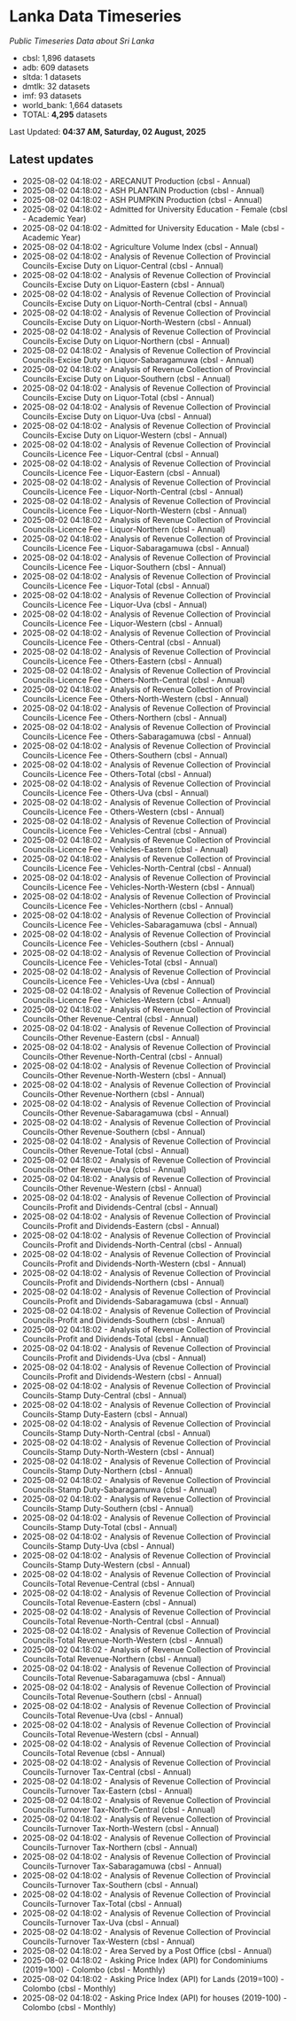 # Lanka Data Timeseries
*Public Timeseries Data about Sri Lanka*

* cbsl: 1,896 datasets
* adb: 609 datasets
* sltda: 1 datasets
* dmtlk: 32 datasets
* imf: 93 datasets
* world_bank: 1,664 datasets
* TOTAL: **4,295** datasets

Last Updated: **04:37 AM, Saturday, 02 August, 2025**

## Latest updates

* 2025-08-02 04:18:02 - ARECANUT Production (cbsl - Annual)
* 2025-08-02 04:18:02 - ASH PLANTAIN Production (cbsl - Annual)
* 2025-08-02 04:18:02 - ASH PUMPKIN Production (cbsl - Annual)
* 2025-08-02 04:18:02 - Admitted for University Education - Female (cbsl - Academic Year)
* 2025-08-02 04:18:02 - Admitted for University Education - Male (cbsl - Academic Year)
* 2025-08-02 04:18:02 - Agriculture Volume Index (cbsl - Annual)
* 2025-08-02 04:18:02 - Analysis of Revenue Collection of Provincial Councils-Excise Duty on Liquor-Central (cbsl - Annual)
* 2025-08-02 04:18:02 - Analysis of Revenue Collection of Provincial Councils-Excise Duty on Liquor-Eastern (cbsl - Annual)
* 2025-08-02 04:18:02 - Analysis of Revenue Collection of Provincial Councils-Excise Duty on Liquor-North-Central (cbsl - Annual)
* 2025-08-02 04:18:02 - Analysis of Revenue Collection of Provincial Councils-Excise Duty on Liquor-North-Western (cbsl - Annual)
* 2025-08-02 04:18:02 - Analysis of Revenue Collection of Provincial Councils-Excise Duty on Liquor-Northern (cbsl - Annual)
* 2025-08-02 04:18:02 - Analysis of Revenue Collection of Provincial Councils-Excise Duty on Liquor-Sabaragamuwa (cbsl - Annual)
* 2025-08-02 04:18:02 - Analysis of Revenue Collection of Provincial Councils-Excise Duty on Liquor-Southern (cbsl - Annual)
* 2025-08-02 04:18:02 - Analysis of Revenue Collection of Provincial Councils-Excise Duty on Liquor-Total (cbsl - Annual)
* 2025-08-02 04:18:02 - Analysis of Revenue Collection of Provincial Councils-Excise Duty on Liquor-Uva (cbsl - Annual)
* 2025-08-02 04:18:02 - Analysis of Revenue Collection of Provincial Councils-Excise Duty on Liquor-Western (cbsl - Annual)
* 2025-08-02 04:18:02 - Analysis of Revenue Collection of Provincial Councils-Licence Fee - Liquor-Central (cbsl - Annual)
* 2025-08-02 04:18:02 - Analysis of Revenue Collection of Provincial Councils-Licence Fee - Liquor-Eastern (cbsl - Annual)
* 2025-08-02 04:18:02 - Analysis of Revenue Collection of Provincial Councils-Licence Fee - Liquor-North-Central (cbsl - Annual)
* 2025-08-02 04:18:02 - Analysis of Revenue Collection of Provincial Councils-Licence Fee - Liquor-North-Western (cbsl - Annual)
* 2025-08-02 04:18:02 - Analysis of Revenue Collection of Provincial Councils-Licence Fee - Liquor-Northern (cbsl - Annual)
* 2025-08-02 04:18:02 - Analysis of Revenue Collection of Provincial Councils-Licence Fee - Liquor-Sabaragamuwa (cbsl - Annual)
* 2025-08-02 04:18:02 - Analysis of Revenue Collection of Provincial Councils-Licence Fee - Liquor-Southern (cbsl - Annual)
* 2025-08-02 04:18:02 - Analysis of Revenue Collection of Provincial Councils-Licence Fee - Liquor-Total (cbsl - Annual)
* 2025-08-02 04:18:02 - Analysis of Revenue Collection of Provincial Councils-Licence Fee - Liquor-Uva (cbsl - Annual)
* 2025-08-02 04:18:02 - Analysis of Revenue Collection of Provincial Councils-Licence Fee - Liquor-Western (cbsl - Annual)
* 2025-08-02 04:18:02 - Analysis of Revenue Collection of Provincial Councils-Licence Fee - Others-Central (cbsl - Annual)
* 2025-08-02 04:18:02 - Analysis of Revenue Collection of Provincial Councils-Licence Fee - Others-Eastern (cbsl - Annual)
* 2025-08-02 04:18:02 - Analysis of Revenue Collection of Provincial Councils-Licence Fee - Others-North-Central (cbsl - Annual)
* 2025-08-02 04:18:02 - Analysis of Revenue Collection of Provincial Councils-Licence Fee - Others-North-Western (cbsl - Annual)
* 2025-08-02 04:18:02 - Analysis of Revenue Collection of Provincial Councils-Licence Fee - Others-Northern (cbsl - Annual)
* 2025-08-02 04:18:02 - Analysis of Revenue Collection of Provincial Councils-Licence Fee - Others-Sabaragamuwa (cbsl - Annual)
* 2025-08-02 04:18:02 - Analysis of Revenue Collection of Provincial Councils-Licence Fee - Others-Southern (cbsl - Annual)
* 2025-08-02 04:18:02 - Analysis of Revenue Collection of Provincial Councils-Licence Fee - Others-Total (cbsl - Annual)
* 2025-08-02 04:18:02 - Analysis of Revenue Collection of Provincial Councils-Licence Fee - Others-Uva (cbsl - Annual)
* 2025-08-02 04:18:02 - Analysis of Revenue Collection of Provincial Councils-Licence Fee - Others-Western (cbsl - Annual)
* 2025-08-02 04:18:02 - Analysis of Revenue Collection of Provincial Councils-Licence Fee - Vehicles-Central (cbsl - Annual)
* 2025-08-02 04:18:02 - Analysis of Revenue Collection of Provincial Councils-Licence Fee - Vehicles-Eastern (cbsl - Annual)
* 2025-08-02 04:18:02 - Analysis of Revenue Collection of Provincial Councils-Licence Fee - Vehicles-North-Central (cbsl - Annual)
* 2025-08-02 04:18:02 - Analysis of Revenue Collection of Provincial Councils-Licence Fee - Vehicles-North-Western (cbsl - Annual)
* 2025-08-02 04:18:02 - Analysis of Revenue Collection of Provincial Councils-Licence Fee - Vehicles-Northern (cbsl - Annual)
* 2025-08-02 04:18:02 - Analysis of Revenue Collection of Provincial Councils-Licence Fee - Vehicles-Sabaragamuwa (cbsl - Annual)
* 2025-08-02 04:18:02 - Analysis of Revenue Collection of Provincial Councils-Licence Fee - Vehicles-Southern (cbsl - Annual)
* 2025-08-02 04:18:02 - Analysis of Revenue Collection of Provincial Councils-Licence Fee - Vehicles-Total (cbsl - Annual)
* 2025-08-02 04:18:02 - Analysis of Revenue Collection of Provincial Councils-Licence Fee - Vehicles-Uva (cbsl - Annual)
* 2025-08-02 04:18:02 - Analysis of Revenue Collection of Provincial Councils-Licence Fee - Vehicles-Western (cbsl - Annual)
* 2025-08-02 04:18:02 - Analysis of Revenue Collection of Provincial Councils-Other Revenue-Central (cbsl - Annual)
* 2025-08-02 04:18:02 - Analysis of Revenue Collection of Provincial Councils-Other Revenue-Eastern (cbsl - Annual)
* 2025-08-02 04:18:02 - Analysis of Revenue Collection of Provincial Councils-Other Revenue-North-Central (cbsl - Annual)
* 2025-08-02 04:18:02 - Analysis of Revenue Collection of Provincial Councils-Other Revenue-North-Western (cbsl - Annual)
* 2025-08-02 04:18:02 - Analysis of Revenue Collection of Provincial Councils-Other Revenue-Northern (cbsl - Annual)
* 2025-08-02 04:18:02 - Analysis of Revenue Collection of Provincial Councils-Other Revenue-Sabaragamuwa (cbsl - Annual)
* 2025-08-02 04:18:02 - Analysis of Revenue Collection of Provincial Councils-Other Revenue-Southern (cbsl - Annual)
* 2025-08-02 04:18:02 - Analysis of Revenue Collection of Provincial Councils-Other Revenue-Total (cbsl - Annual)
* 2025-08-02 04:18:02 - Analysis of Revenue Collection of Provincial Councils-Other Revenue-Uva (cbsl - Annual)
* 2025-08-02 04:18:02 - Analysis of Revenue Collection of Provincial Councils-Other Revenue-Western (cbsl - Annual)
* 2025-08-02 04:18:02 - Analysis of Revenue Collection of Provincial Councils-Profit and Dividends-Central (cbsl - Annual)
* 2025-08-02 04:18:02 - Analysis of Revenue Collection of Provincial Councils-Profit and Dividends-Eastern (cbsl - Annual)
* 2025-08-02 04:18:02 - Analysis of Revenue Collection of Provincial Councils-Profit and Dividends-North-Central (cbsl - Annual)
* 2025-08-02 04:18:02 - Analysis of Revenue Collection of Provincial Councils-Profit and Dividends-North-Western (cbsl - Annual)
* 2025-08-02 04:18:02 - Analysis of Revenue Collection of Provincial Councils-Profit and Dividends-Northern (cbsl - Annual)
* 2025-08-02 04:18:02 - Analysis of Revenue Collection of Provincial Councils-Profit and Dividends-Sabaragamuwa (cbsl - Annual)
* 2025-08-02 04:18:02 - Analysis of Revenue Collection of Provincial Councils-Profit and Dividends-Southern (cbsl - Annual)
* 2025-08-02 04:18:02 - Analysis of Revenue Collection of Provincial Councils-Profit and Dividends-Total (cbsl - Annual)
* 2025-08-02 04:18:02 - Analysis of Revenue Collection of Provincial Councils-Profit and Dividends-Uva (cbsl - Annual)
* 2025-08-02 04:18:02 - Analysis of Revenue Collection of Provincial Councils-Profit and Dividends-Western (cbsl - Annual)
* 2025-08-02 04:18:02 - Analysis of Revenue Collection of Provincial Councils-Stamp Duty-Central (cbsl - Annual)
* 2025-08-02 04:18:02 - Analysis of Revenue Collection of Provincial Councils-Stamp Duty-Eastern (cbsl - Annual)
* 2025-08-02 04:18:02 - Analysis of Revenue Collection of Provincial Councils-Stamp Duty-North-Central (cbsl - Annual)
* 2025-08-02 04:18:02 - Analysis of Revenue Collection of Provincial Councils-Stamp Duty-North-Western (cbsl - Annual)
* 2025-08-02 04:18:02 - Analysis of Revenue Collection of Provincial Councils-Stamp Duty-Northern (cbsl - Annual)
* 2025-08-02 04:18:02 - Analysis of Revenue Collection of Provincial Councils-Stamp Duty-Sabaragamuwa (cbsl - Annual)
* 2025-08-02 04:18:02 - Analysis of Revenue Collection of Provincial Councils-Stamp Duty-Southern (cbsl - Annual)
* 2025-08-02 04:18:02 - Analysis of Revenue Collection of Provincial Councils-Stamp Duty-Total (cbsl - Annual)
* 2025-08-02 04:18:02 - Analysis of Revenue Collection of Provincial Councils-Stamp Duty-Uva (cbsl - Annual)
* 2025-08-02 04:18:02 - Analysis of Revenue Collection of Provincial Councils-Stamp Duty-Western (cbsl - Annual)
* 2025-08-02 04:18:02 - Analysis of Revenue Collection of Provincial Councils-Total Revenue-Central (cbsl - Annual)
* 2025-08-02 04:18:02 - Analysis of Revenue Collection of Provincial Councils-Total Revenue-Eastern (cbsl - Annual)
* 2025-08-02 04:18:02 - Analysis of Revenue Collection of Provincial Councils-Total Revenue-North-Central (cbsl - Annual)
* 2025-08-02 04:18:02 - Analysis of Revenue Collection of Provincial Councils-Total Revenue-North-Western (cbsl - Annual)
* 2025-08-02 04:18:02 - Analysis of Revenue Collection of Provincial Councils-Total Revenue-Northern (cbsl - Annual)
* 2025-08-02 04:18:02 - Analysis of Revenue Collection of Provincial Councils-Total Revenue-Sabaragamuwa (cbsl - Annual)
* 2025-08-02 04:18:02 - Analysis of Revenue Collection of Provincial Councils-Total Revenue-Southern (cbsl - Annual)
* 2025-08-02 04:18:02 - Analysis of Revenue Collection of Provincial Councils-Total Revenue-Uva (cbsl - Annual)
* 2025-08-02 04:18:02 - Analysis of Revenue Collection of Provincial Councils-Total Revenue-Western (cbsl - Annual)
* 2025-08-02 04:18:02 - Analysis of Revenue Collection of Provincial Councils-Total Revenue (cbsl - Annual)
* 2025-08-02 04:18:02 - Analysis of Revenue Collection of Provincial Councils-Turnover Tax-Central (cbsl - Annual)
* 2025-08-02 04:18:02 - Analysis of Revenue Collection of Provincial Councils-Turnover Tax-Eastern (cbsl - Annual)
* 2025-08-02 04:18:02 - Analysis of Revenue Collection of Provincial Councils-Turnover Tax-North-Central (cbsl - Annual)
* 2025-08-02 04:18:02 - Analysis of Revenue Collection of Provincial Councils-Turnover Tax-North-Western (cbsl - Annual)
* 2025-08-02 04:18:02 - Analysis of Revenue Collection of Provincial Councils-Turnover Tax-Northern (cbsl - Annual)
* 2025-08-02 04:18:02 - Analysis of Revenue Collection of Provincial Councils-Turnover Tax-Sabaragamuwa (cbsl - Annual)
* 2025-08-02 04:18:02 - Analysis of Revenue Collection of Provincial Councils-Turnover Tax-Southern (cbsl - Annual)
* 2025-08-02 04:18:02 - Analysis of Revenue Collection of Provincial Councils-Turnover Tax-Total (cbsl - Annual)
* 2025-08-02 04:18:02 - Analysis of Revenue Collection of Provincial Councils-Turnover Tax-Uva (cbsl - Annual)
* 2025-08-02 04:18:02 - Analysis of Revenue Collection of Provincial Councils-Turnover Tax-Western (cbsl - Annual)
* 2025-08-02 04:18:02 - Area Served by a Post Office (cbsl - Annual)
* 2025-08-02 04:18:02 - Asking Price Index (API) for Condominiums (2019=100) - Colombo (cbsl - Monthly)
* 2025-08-02 04:18:02 - Asking Price Index (API) for Lands (2019=100) - Colombo (cbsl - Monthly)
* 2025-08-02 04:18:02 - Asking Price Index (API) for houses (2019-100) - Colombo (cbsl - Monthly)